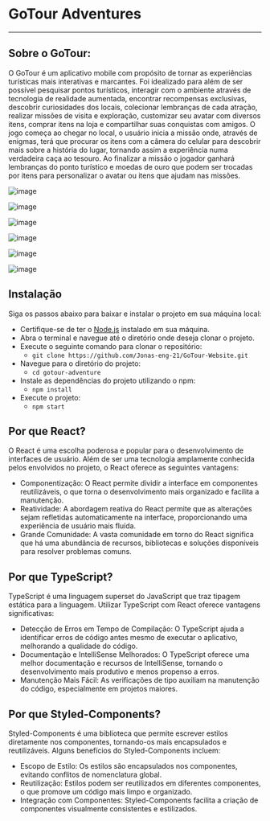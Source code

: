 # GoTour Adventures
***
## Sobre o GoTour:

O GoTour é um aplicativo mobile com propósito de tornar as experiências turísticas mais interativas e marcantes. Foi idealizado para além de ser possível pesquisar pontos turísticos, interagir com o ambiente através de tecnologia de realidade aumentada, encontrar recompensas exclusivas, descobrir curiosidades dos locais, colecionar lembranças de cada atração, realizar missões de visita e exploração, customizar seu avatar com diversos itens, comprar itens na loja e compartilhar suas conquistas com amigos. O jogo começa ao chegar no local, o usuário inicia a missão onde, através de enigmas, terá que procurar os itens com a câmera do celular para descobrir mais sobre a história do lugar, tornando assim a experiência numa verdadeira caça ao tesouro. Ao finalizar a missão o jogador ganhará lembranças do ponto turístico e moedas de ouro que podem ser trocadas por itens para personalizar o avatar ou itens que ajudam nas missões.

![image](https://github.com/Jonas-eng-21/GoTour-Website/assets/51246457/1bffcf7c-be6e-4f61-93e7-858bf4e1bce9)

![image](https://github.com/Jonas-eng-21/GoTour-Website/assets/51246457/7598d2cb-9573-4855-81f1-1d076447506e)

![image](https://github.com/Jonas-eng-21/GoTour-Website/assets/51246457/a67d9d3a-a9a8-400a-959b-55388dc6b851)

![image](https://github.com/Jonas-eng-21/GoTour-Website/assets/51246457/638dd315-b0c9-4631-b5d7-388dec528d87)

![image](https://github.com/Jonas-eng-21/GoTour-Website/assets/51246457/9a188505-72c0-469f-8843-67381e7b5a9a)

![image](https://github.com/Jonas-eng-21/GoTour-Website/assets/51246457/464d8314-7abf-4dc8-93a0-8366a63f3ef5)


## Instalação

Siga os passos abaixo para baixar e instalar o projeto em sua máquina local:

* Certifique-se de ter o [Node.js](https://nodejs.org/) instalado em sua máquina.
* Abra o terminal e navegue até o diretório onde deseja clonar o projeto.
* Execute o seguinte comando para clonar o repositório:
  * `git clone https://github.com/Jonas-eng-21/GoTour-Website.git`
* Navegue para o diretório do projeto:
  * `cd gotour-adventure`
* Instale as dependências do projeto utilizando o npm:
  * `npm install`
* Execute o projeto:
  * `npm start`

## Por que React?

O React é uma escolha poderosa e popular para o desenvolvimento de interfaces de usuário. Além de ser uma tecnologia amplamente conhecida pelos envolvidos no projeto, o React oferece as seguintes vantagens:

* Componentização: O React permite dividir a interface em componentes reutilizáveis, o que torna o desenvolvimento mais organizado e facilita a manutenção.
* Reatividade: A abordagem reativa do React permite que as alterações sejam refletidas automaticamente na interface, proporcionando uma experiência de usuário mais fluída.
* Grande Comunidade: A vasta comunidade em torno do React significa que há uma abundância de recursos, bibliotecas e soluções disponíveis para resolver problemas comuns.

## Por que TypeScript?

TypeScript é uma linguagem superset do JavaScript que traz tipagem estática para a linguagem. Utilizar TypeScript com React oferece vantagens significativas:

* Detecção de Erros em Tempo de Compilação: O TypeScript ajuda a identificar erros de código antes mesmo de executar o aplicativo, melhorando a qualidade do código.
* Documentação e IntelliSense Melhorados: O TypeScript oferece uma melhor documentação e recursos de IntelliSense, tornando o desenvolvimento mais produtivo e menos propenso a erros.
* Manutenção Mais Fácil: As verificações de tipo auxiliam na manutenção do código, especialmente em projetos maiores.

## Por que Styled-Components?

Styled-Components é uma biblioteca que permite escrever estilos diretamente nos componentes, tornando-os mais encapsulados e reutilizáveis. Alguns benefícios do Styled-Components incluem:

* Escopo de Estilo: Os estilos são encapsulados nos componentes, evitando conflitos de nomenclatura global.
* Reutilização: Estilos podem ser reutilizados em diferentes componentes, o que promove um código mais limpo e organizado.
* Integração com Componentes: Styled-Components facilita a criação de componentes visualmente consistentes e estilizados.
